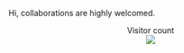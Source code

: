 Hi, collaborations are highly welcomed.

<p align="center"> 
  Visitor count<br>
  <img src="https://profile-counter.glitch.me/daweedkob/count.svg" />
</p>
